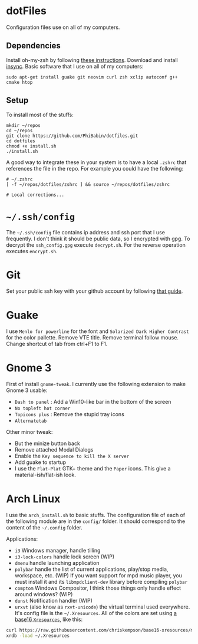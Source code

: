 # dotFiles
Configuration files use on all of my computers.

## Dependencies
Install oh-my-zsh by following [these instructions](https://github.com/robbyrussell/oh-my-zsh).
Download and install [insync](https://www.insynchq.com/).
Basic software that I use on all of my computers:
```shell
sudo apt-get install guake git neovim curl zsh xclip autoconf g++ cmake htop
```
## Setup

To install most of the stuffs:
```shell
mkdir ~/repos
cd ~/repos
git clone https://github.com/PhiBabin/dotfiles.git
cd dotfiles
chmod +x install.sh
./install.sh
```
A good way to integrate these in your system is to have a local `.zshrc` that 
references the file in the repo. For example you could have the following:

```
# ~/.zshrc
[ -f ~/repos/dotfiles/zshrc ] && source ~/repos/dotfiles/zshrc

# Local corrections...
```
# `~/.ssh/config`
The `~/.ssh/config` file contains ip address and ssh port that I use frequently. I don't think it should be public data, so I encrypted with gpg. To decrypt the `ssh_config.gpg` execute `decrypt.sh`. For the reverse operation executes `encrypt.sh`.


# Git
Set your public ssh key with your github account by following [that guide](https://help.github.com/articles/connecting-to-github-with-ssh/).

# Guake
I use `Menlo for powerline` for the font and `Solarized Dark Higher Contrast` for the color pallette. Remove VTE title. Remove terminal follow mouse. Change shortcut of tab from ctrl+F1 to F1.

# Gnome 3
First of install `gnome-tweak`. I currently use the following extension to make Gnome 3 usable:
 - `Dash to panel` : Add a Win10-like bar in the bottom of the screen
 - `No topleft hot corner`
 - `Topicons plus` : Remove the stupid tray icons
 - `Alternatetab`

Other minor tweak:
 - But the minize button back
 - Remove attached Modal Dialogs
 - Enable the `Key sequence to kill the X server`
 - Add guake to startup
 - I use the `Flat-Plat` GTK+ theme and the `Paper` icons. This give a material-ish/flat-ish look.

# Arch Linux
I use the `arch_install.sh` to basic stuffs. The configuration file of each of the following module are in the `config/` folder. It should correspond to the content of the `~/.config` folder.


Applications:
 - `i3` Windows manager, handle tilling
 - `i3-lock-colors` handle lock screen (WIP)
 - `dmenu` handle launching application
 - `polybar` handle the list of current applications, play/stop media, workspace, etc. (WIP)
	If you want support for mpd music player, you must install it and its `libmpdclient-dev` library before compiling `polybar`
 - `comptom` Windows Compositor, I think those things only handle effect around windows? (WIP)
 - `dunst` Notification handler (WIP)
 - `urxvt` (also know as `rxvt-unicode`) the virtual terminal used everywhere. It's config file is the `~/.Xresources`. All of the colors are set using [a base16 `Xresources`](https://github.com/chriskempson/base16-xresources), like this:
```bash
curl https://raw.githubusercontent.com/chriskempson/base16-xresources/master/xresources/base16-default-dark-256.Xresources >> ~/.Xresources
xrdb -load ~/.Xresources
```
